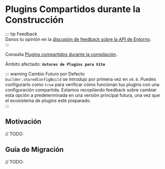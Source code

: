# Plugins Compartidos durante la Construcción

::: tip Feedback  
Danos tu opinión en la [discusión de feedback sobre la API de Entorno](https://github.com/vite/vite/discussions/16358).  
:::

Consulta [Plugins compartidos durante la compilación](/guide/api-environment.md#shared-plugins-during-build).

Ámbito afectado: **`Autores de Plugins para Vite`**

::: warning Cambio Futuro por Defecto  
`builder.sharedConfigBuild` se introdujo por primera vez en `v6.0`. Puedes configurarlo como `true` para verificar cómo funcionan tus plugins con una configuración compartida. Estamos recopilando feedback sobre cambiar esta opción a predeterminada en una versión principal futura, una vez que el ecosistema de plugins esté preparado.  
:::

## Motivación

// TODO:

## Guía de Migración

// TODO:
